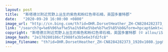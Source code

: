 ```yaml
---
layout: post
title:  "斯塔德兰附近荒野上丛生的紫色和粉红色帚石楠，英国多塞特郡"
date:   "2020-09-20 16:00:00 +0800"
image_url: "http://cn.bing.com/th?id=OHR.DorsetHeather_ZH-CN8284282373_1920x1080.jpg&rf=LaDigue_1920x1080.jpg&pid=hp"
link: "/search?q=%e6%96%af%e5%a1%94%e5%be%b7%e5%85%b0&form=hpcapt&mkt=zh-cn"
copyright: "斯塔德兰附近荒野上丛生的紫色和粉红色帚石楠，英国多塞特郡 (© allou/iStock/Getty Images Plus)"
image_hash: "2e170280186cf2988fa3b5e6e3fd2fc8"
image_filename: "th?id=OHR.DorsetHeather_ZH-CN8284282373_1920x1080.jpg&rf=LaDigue_1920x1080.jpg&pid=hp"
---
```

